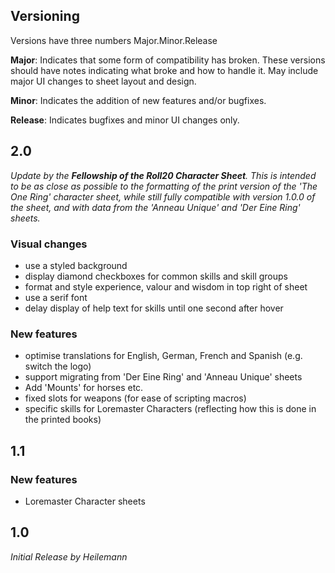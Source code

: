 ## Versioning
Versions have three numbers Major.Minor.Release

**Major**: Indicates that some form of compatibility has broken.  These versions should have notes indicating what broke and how to handle it.  May include major UI changes to sheet layout and design.

**Minor**: Indicates the addition of new features and/or bugfixes.

**Release**: Indicates bugfixes and minor UI changes only.

## 2.0

*Update by the **Fellowship of the Roll20 Character Sheet**. This is intended to be as close as possible to the formatting of the print version of the 'The One Ring' character sheet, while still fully compatible with version 1.0.0 of the sheet, and with data from the 'Anneau Unique' and 'Der Eine Ring' sheets.*

### Visual changes
* use a styled background
* display diamond checkboxes for common skills and skill groups
* format and style experience, valour and wisdom in top right of sheet
* use a serif font
* delay display of help text for skills until one second after hover

### New features
* optimise translations for English, German, French and Spanish (e.g. switch the logo)
* support migrating from 'Der Eine Ring' and 'Anneau Unique' sheets
* Add 'Mounts' for horses etc.
* fixed slots for weapons (for ease of scripting macros)
* specific skills for Loremaster Characters (reflecting how this is done in the printed books)

## 1.1

### New features
* Loremaster Character sheets

## 1.0

*Initial Release by Heilemann*
